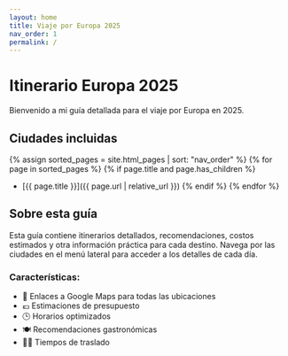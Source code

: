 ```yaml
---
layout: home
title: Viaje por Europa 2025
nav_order: 1
permalink: /
---
```


# Itinerario Europa 2025

Bienvenido a mi guía detallada para el viaje por Europa en 2025.

## Ciudades incluidas

{% assign sorted_pages = site.html_pages | sort: "nav_order" %}
{% for page in sorted_pages %}
  {% if page.title and page.has_children %}
* [{{ page.title }}]({{ page.url | relative_url }})
  {% endif %}
{% endfor %}

## Sobre esta guía

Esta guía contiene itinerarios detallados, recomendaciones, costos estimados y otra información práctica para cada destino. Navega por las ciudades en el menú lateral para acceder a los detalles de cada día.

### Características:
- 📍 Enlaces a Google Maps para todas las ubicaciones
- 💶 Estimaciones de presupuesto
- 🕒 Horarios optimizados
- 🍽️ Recomendaciones gastronómicas
- 🚶‍♂️ Tiempos de traslado